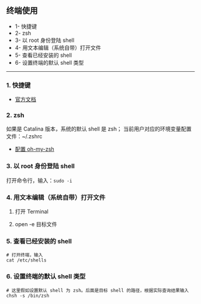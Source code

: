 ## 终端使用

- 1- 快捷键
- 2- zsh
- 3- 以 root 身份登陆 shell
- 4- 用文本编辑（系统自带）打开文件
- 5- 查看已经安装的 shell 
- 6- 设置终端的默认 shell 类型

---

### 1. 快捷键

- [官方文档](https://support.apple.com/zh-cn/guide/terminal/trmlshtcts/mac)

### 2. zsh

如果是 Catalina 版本，系统的默认 shell 是 zsh； 当前用户对应的环境变量配置文件：~/.zshrc

- [配置 oh-my-zsh](./oh-my-zsh.md)

### 3. 以 root 身份登陆 shell

打开命令行，输入：`sudo -i`

### 4. 用文本编辑（系统自带）打开文件

1. 打开 Terminal

2. open -e 目标文件

### 5. 查看已经安装的 shell 

```
# 打开终端，输入
cat /etc/shells
```

### 6. 设置终端的默认 shell 类型

```shell
# 这里假如设置默认 shell 为 zsh。后面是目标 shell 的路径，根据实际查询结果输入
chsh -s /bin/zsh
```



